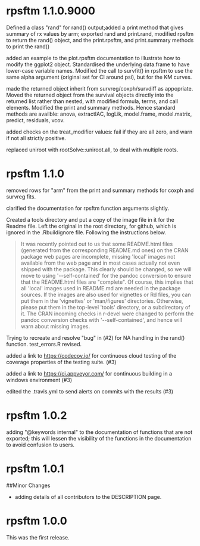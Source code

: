 # rpsftm 1.1.0.9000

Defined a class "rand" for rand() output;added a print method that gives summary of rx values by arm; exported rand and print.rand, modified rpsftm to return the rand() object, and the print.rpsftm, and print.summary methods to print the rand() 

added an example to the plot.rpsftm documentation to illustrate how to modify the ggplot2 object. Standardised the underlying data.frame to have lower-case variable names. Modified the call to survfit() in rpsftm to use the same alpha argument (original set for CI around psi), but for the KM curves.

made the returned object inherit from survreg/coxph/survdiff as appopriate. Moved the returned object from the survival objects directly into the returned list rather than nested, with modified formula, terms, and call elements. Modified the print and summary methods. Hence standard methods are availble: anova, extractIAC, logLik, model.frame, model.matrix, predict, residuals, vcov.

added checks on the treat_modifier values: fail if they are all zero, and warn if not all strictly positive.

replaced uniroot with rootSolve::uniroot.all, to deal with multiple roots.

# rpsftm 1.1.0

removed rows for "arm" from the print and summary methods for coxph and survreg fits.

clarified the documentation for rpsftm function arguments slightly.

Created a tools directory and put a copy of the image file in it for the Readme file. Left the original in the root directory, for github, which is ignored in the .Rbuildignore file. Following the instructions below.

>It was recently pointed out to us that some README.html files (generated from the corresponding README.md ones) on the CRAN package web pages are incomplete, missing 'local' images not available from the web page and in most cases actually not even shipped with the package.  This clearly should be changed, so we will move to using '--self-contained' for the pandoc conversion to ensure that the README.html files are "complete".
>Of course, this implies that all 'local' images used in README.md are needed in the package sources.
>If the images are also used for vignettes or Rd files, you can put them in the 'vignettes' or 'man/figures' directories.  Otherwise, please put them in the top-level 'tools' directory, or a subdirectory of it.
>The CRAN incoming checks in r-devel were changed to perform the pandoc conversion checks with '--self-contained', and hence will warn about missing images.


Trying to recreate and resolve "bug" in (#2) for NA handling in the rand() function. test_errors.R revised.

added a link to https://codecov.io/ for continuous cloud testing of the coverage properties of the testing suite.  (#3)

added a link to https://ci.appveyor.com/ for continuous building in a windows environment (#3)

edited the .travis.yml to send alerts on commits with the results (#3)


# rpsftm 1.0.2

adding "@keywords internal" to the documentation of functions that are not exported; this will lessen the visibility of the functions in the documentation to avoid confusion to users.

# rpsftm 1.0.1

##Minor Changes

* adding details of all contributors to the DESCRIPTION page.


# rpsftm 1.0.0
This was the first release.
